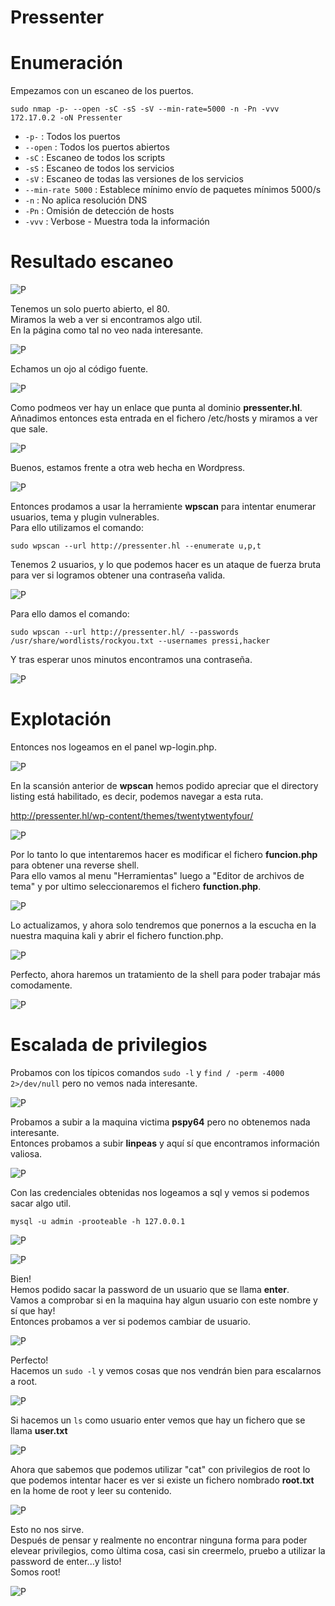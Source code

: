 # Pressenter

# Enumeración

Empezamos con un escaneo de los puertos.

`sudo nmap -p- --open -sC -sS -sV --min-rate=5000 -n -Pn -vvv 172.17.0.2 -oN Pressenter`  

- `-p-` : Todos los puertos
- `--open` : Todos los puertos abiertos
- `-sC` : Escaneo de todos los scripts
- `-sS` : Escaneo de todos los servicios
- `-sV` : Escaneo de todas las versiones de los servicios
- `--min-rate 5000` : Establece mínimo envío de paquetes mínimos 5000/s
- `-n` : No aplica resolución DNS
- `-Pn` : Omisión de detección de hosts
- `-vvv` : Verbose - Muestra toda la información

# Resultado escaneo  

![P](https://github.com/giustiand/DockerLabs-Writeups/blob/main/F%C3%A1cil/images/pressenter/P_1.jpg)   

Tenemos un solo puerto abierto, el 80.  
Miramos la web a ver si encontramos algo util.  
En la página como tal no veo nada interesante.  

![P](https://github.com/giustiand/DockerLabs-Writeups/blob/main/F%C3%A1cil/images/pressenter/P_2.jpg)   

Echamos un ojo al código fuente.  

![P](https://github.com/giustiand/DockerLabs-Writeups/blob/main/F%C3%A1cil/images/pressenter/P_3.jpg)    

Como podmeos ver hay un enlace que punta al dominio **pressenter.hl**.  
Añnadimos entonces esta entrada en el fichero /etc/hosts y miramos a ver que sale.  

![P](https://github.com/giustiand/DockerLabs-Writeups/blob/main/F%C3%A1cil/images/pressenter/P_4.jpg)    

Buenos, estamos frente a otra web hecha en Wordpress.  

![P](https://github.com/giustiand/DockerLabs-Writeups/blob/main/F%C3%A1cil/images/pressenter/P_5.jpg)      

Entonces prodamos a usar la herramiente **wpscan** para intentar enumerar usuarios, tema y plugin vulnerables.  
Para ello utilizamos el comando:  

`sudo wpscan --url http://pressenter.hl --enumerate u,p,t`  

Tenemos 2 usuarios, y lo que podemos hacer es un ataque de fuerza bruta para ver si logramos obtener una contraseña valida.  

![P](https://github.com/giustiand/DockerLabs-Writeups/blob/main/F%C3%A1cil/images/pressenter/P_6.jpg)      

Para ello damos el comando:  

`sudo wpscan --url http://pressenter.hl/ --passwords /usr/share/wordlists/rockyou.txt --usernames pressi,hacker`  

Y tras esperar unos minutos encontramos una contraseña.  

![P](https://github.com/giustiand/DockerLabs-Writeups/blob/main/F%C3%A1cil/images/pressenter/P_7.jpg)   

# Explotación

Entonces nos logeamos en el panel wp-login.php.  

![P](https://github.com/giustiand/DockerLabs-Writeups/blob/main/F%C3%A1cil/images/pressenter/P_8.jpg)   

En la scansión anterior de **wpscan** hemos podido apreciar que el directory listing está habilitado, es decir, podemos navegar a esta ruta.  

http://pressenter.hl/wp-content/themes/twentytwentyfour/  

![P](https://github.com/giustiand/DockerLabs-Writeups/blob/main/F%C3%A1cil/images/pressenter/P_9.jpg)   

Por lo tanto lo que intentaremos hacer es modificar el fichero **funcion.php** para obtener una reverse shell.  
Para ello vamos al menu "Herramientas" luego a "Editor de archivos de tema" y por ultimo seleccionaremos el fichero **function.php**.  

![P](https://github.com/giustiand/DockerLabs-Writeups/blob/main/F%C3%A1cil/images/pressenter/P_10.jpg)     

Lo actualizamos, y ahora solo tendremos que ponernos a la escucha en la nuestra maquina kali y abrir el fichero function.php.  

![P](https://github.com/giustiand/DockerLabs-Writeups/blob/main/F%C3%A1cil/images/pressenter/P_11.jpg)       

Perfecto, ahora haremos un tratamiento de la shell para poder trabajar más comodamente.  

![P](https://github.com/giustiand/DockerLabs-Writeups/blob/main/F%C3%A1cil/images/pressenter/P_12.jpg)     

# Escalada de privilegios  

Probamos con los típicos comandos `sudo -l` y `find / -perm -4000 2>/dev/null` pero no vemos nada interesante.  

![P](https://github.com/giustiand/DockerLabs-Writeups/blob/main/F%C3%A1cil/images/pressenter/P_13.jpg)  

Probamos a subir a la maquina victima **pspy64** pero no obtenemos nada interesante.  
Entonces probamos a subir **linpeas** y aquí sí que encontramos información valiosa.  

![P](https://github.com/giustiand/DockerLabs-Writeups/blob/main/F%C3%A1cil/images/pressenter/P_14.jpg)    

Con las credenciales obtenidas nos logeamos a sql y vemos si podemos sacar algo util.  

`mysql -u admin -prooteable -h 127.0.0.1`  

![P](https://github.com/giustiand/DockerLabs-Writeups/blob/main/F%C3%A1cil/images/pressenter/P_15.jpg)     

![P](https://github.com/giustiand/DockerLabs-Writeups/blob/main/F%C3%A1cil/images/pressenter/P_16.jpg)     

Bien!  
Hemos podido sacar la password de un usuario que se llama **enter**.  
Vamos a comprobar si en la maquina hay algun usuario con este nombre y sí que hay!  
Entonces probamos a ver si podemos cambiar de usuario.   

![P](https://github.com/giustiand/DockerLabs-Writeups/blob/main/F%C3%A1cil/images/pressenter/P_17.jpg)      

Perfecto!  
Hacemos un `sudo -l` y vemos cosas que nos vendrán bien para escalarnos a root.  

![P](https://github.com/giustiand/DockerLabs-Writeups/blob/main/F%C3%A1cil/images/pressenter/P_18.jpg)  

Si hacemos un `ls` como usuario enter vemos que hay un fichero que se llama **user.txt**  

![P](https://github.com/giustiand/DockerLabs-Writeups/blob/main/F%C3%A1cil/images/pressenter/P_19.jpg)    

Ahora que sabemos que podemos utilizar "cat" con privilegios de root lo que podemos intentar hacer es ver si existe un fichero nombrado **root.txt** en la home de root y leer su contenido.  

![P](https://github.com/giustiand/DockerLabs-Writeups/blob/main/F%C3%A1cil/images/pressenter/P_20.jpg)     

Esto no nos sirve.  
Después de pensar y realmente no encontrar ninguna forma para poder elevear privilegios, como ùltima cosa, casi sin creermelo, pruebo a utilizar la password de enter...y listo!  
Somos root!  

![P](https://github.com/giustiand/DockerLabs-Writeups/blob/main/F%C3%A1cil/images/pressenter/P_21.jpg)      

















